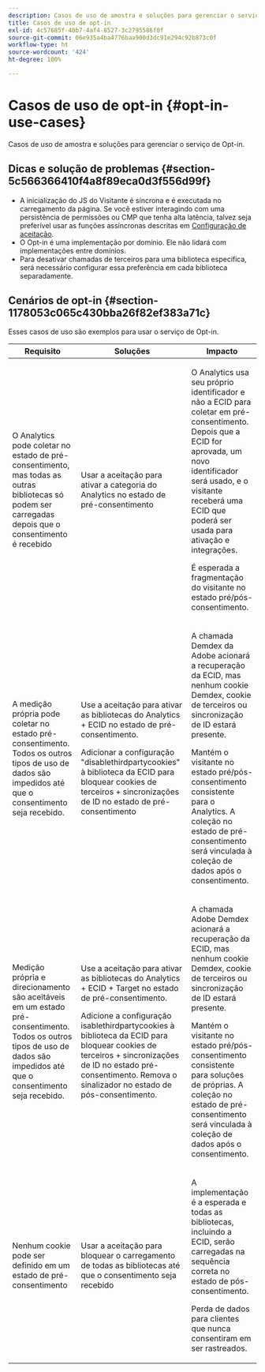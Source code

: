 ```yaml
---
description: Casos de uso de amostra e soluções para gerenciar o serviço de Opt-in.
title: Casos de uso de opt-in
exl-id: 4c57685f-40b7-4af4-8527-3c2795586f0f
source-git-commit: 06e935a4ba4776baa900d3dc91e294c92b873c0f
workflow-type: ht
source-wordcount: '424'
ht-degree: 100%

---
```


# Casos de uso de opt-in {#opt-in-use-cases}

Casos de uso de amostra e soluções para gerenciar o serviço de Opt-in.

## Dicas e solução de problemas {#section-5c566366410f4a8f89eca0d3f556d99f}

* A inicialização do JS do Visitante é síncrona e é executada no carregamento da página. Se você estiver interagindo com uma persistência de permissões ou CMP que tenha alta latência, talvez seja preferível usar as funções assíncronas descritas em [Configuração de aceitação](../../implementation-guides/opt-in-service/getting-started.md#section-cf9ab638780141c9b62dc57cf00b7047).
* O Opt-in é uma implementação por domínio. Ele não lidará com implementações entre domínios.
* Para desativar chamadas de terceiros para uma biblioteca específica, será necessário configurar essa preferência em cada biblioteca separadamente.

## Cenários de opt-in {#section-1178053c065c430bba26f82ef383a71c}

Esses casos de uso são exemplos para usar o serviço de Opt-in.

<table id="table_83C85343611344D8A8315157C1B4240F"> 
 <thead> 
  <tr> 
   <th colname="col1" class="entry"> Requisito </th> 
   <th colname="col2" class="entry"> Soluções </th> 
   <th colname="col3" class="entry"> Impacto </th> 
  </tr>
 </thead>
 <tbody> 
  <tr> 
   <td colname="col1"> <p>O Analytics pode coletar no estado de pré-consentimento, mas todas as outras bibliotecas só podem ser carregadas depois que o consentimento é recebido </p> </td> 
   <td colname="col2"> <p>Usar a aceitação para ativar a categoria do Analytics no estado de pré-consentimento </p> </td> 
   <td colname="col3"> <p>O Analytics usa seu próprio identificador e não a ECID para coletar em pré-consentimento. Depois que a ECID for aprovada, um novo identificador será usado, e o visitante receberá uma ECID que poderá ser usada para ativação e integrações. </p> <p>É esperada a fragmentação do visitante no estado pré/pós-consentimento. </p> </td> 
  </tr> 
  <tr> 
   <td colname="col1"> <p>A medição própria pode coletar no estado pré-consentimento. Todos os outros tipos de uso de dados são impedidos até que o consentimento seja recebido. </p> </td> 
   <td colname="col2"> <p>Use a aceitação para ativar as bibliotecas do Analytics + ECID no estado de pré-consentimento. </p> <p>Adicionar a configuração "disablethirdpartycookies" à biblioteca da ECID para bloquear cookies de terceiros + sincronizações de ID no estado de pré-consentimento </p> </td> 
   <td colname="col3"> <p>A chamada Demdex da Adobe acionará a recuperação da ECID, mas nenhum cookie Demdex, cookie de terceiros ou sincronização de ID estará presente. </p> <p>Mantém o visitante no estado pré/pós-consentimento consistente para o Analytics. A coleção no estado de pré-consentimento será vinculada à coleção de dados após o consentimento. </p> </td> 
  </tr> 
  <tr> 
   <td colname="col1"> <p>Medição própria e direcionamento são aceitáveis em um estado pré-consentimento. Todos os outros tipos de uso de dados são impedidos até que o consentimento seja recebido. </p> </td> 
   <td colname="col2"> <p>Use a aceitação para ativar as bibliotecas do Analytics + ECID + Target no estado de pré-consentimento. </p> <p>Adicione a configuração <span class="codeph">isablethirdpartycookies</span> à biblioteca da ECID para bloquear cookies de terceiros + sincronizações de ID no estado pré-consentimento. Remova o sinalizador no estado de pós-consentimento. </p> </td> 
   <td colname="col3"> <p>A chamada Adobe Demdex acionará a recuperação da ECID, mas nenhum cookie Demdex, cookie de terceiros ou sincronização de ID estará presente. </p> <p>Mantém o visitante no estado pré/pós-consentimento consistente para soluções de próprias. A coleção no estado de pré-consentimento será vinculada à coleção de dados após o consentimento. </p> </td> 
  </tr> 
  <tr> 
   <td colname="col1"> <p>Nenhum cookie pode ser definido em um estado de pré-consentimento </p> </td> 
   <td colname="col2"> <p>Usar a aceitação para bloquear o carregamento de todas as bibliotecas até que o consentimento seja recebido </p> </td> 
   <td colname="col3"> <p>A implementação é a esperada e todas as bibliotecas, incluindo a ECID, serão carregadas na sequência correta no estado de pós-consentimento. </p> <p>Perda de dados para clientes que nunca consentiram em ser rastreados. </p> </td> 
  </tr> 
 </tbody> 
</table>
